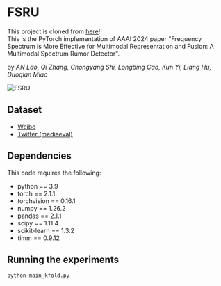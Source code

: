 # FSRU
This project is cloned from [here](https://github.com/dm4m/FSRU.git)!!   
This is the PyTorch implementation of AAAI 2024 paper "Frequency Spectrum is More Effective 
for Multimodal Representation and Fusion: A Multimodal Spectrum Rumor Detector".

by _AN Lao, Qi Zhang, Chongyang Shi, Longbing Cao, Kun Yi, Liang Hu, Duoqian Miao_

![FSRU](./fig/model.jpg "FSRU")

## Dataset
* [Weibo](https://drive.google.com/file/d/14VQ7EWPiFeGzxp3XC2DeEHi-BEisDINn/view)
* [Twitter (mediaeval)](https://github.com/MKLab-ITI/image-verification-corpus/tree/master/mediaeval2015)

## Dependencies
This code requires the following:
* python == 3.9
* torch == 2.1.1
* torchvision == 0.16.1
* numpy == 1.26.2
* pandas == 2.1.1
* scipy == 1.11.4
* scikit-learn == 1.3.2
* timm == 0.9.12

## Running the experiments
```shell
python main_kfold.py
```

